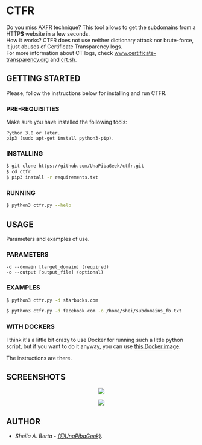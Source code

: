 # CTFR
Do you miss AXFR technique? This tool allows to get the subdomains from a HTTP**S** website in a few seconds.  
How it works? CTFR does not use neither dictionary attack nor brute-force, it just abuses of Certificate Transparency logs.  
For more information about CT logs, check www.certificate-transparency.org and [crt.sh](https://crt.sh/).

## GETTING STARTED
Please, follow the instructions below for installing and run CTFR.

### PRE-REQUISITIES
Make sure you have installed the following tools:
```
Python 3.0 or later.
pip3 (sudo apt-get install python3-pip).
```

### INSTALLING
```bash
$ git clone https://github.com/UnaPibaGeek/ctfr.git
$ cd ctfr
$ pip3 install -r requirements.txt
```

### RUNNING
```bash
$ python3 ctfr.py --help
```


## USAGE
Parameters and examples of use.

### PARAMETERS
```
-d --domain [target_domain] (required)
-o --output [output_file] (optional)
```

### EXAMPLES
```bash
$ python3 ctfr.py -d starbucks.com
```
```bash
$ python3 ctfr.py -d facebook.com -o /home/shei/subdomains_fb.txt
```

### WITH DOCKERS
I think it's a little bit crazy to use Docker for running such a little python script, but if you want to do it anyway, you can use [this Docker image](https://hub.docker.com/r/unapibageek/ctfr).

The instructions are there.

## SCREENSHOTS
<p align="center">
  <img src="https://www.semecayounexploit.com/CTFR/CTFR-ST.png" />
</p>

<p align="center">
  <img src="https://www.semecayounexploit.com/CTFR/CTFR-FB.png" />
</p>


## AUTHOR
* *Sheila A. Berta - [(@UnaPibaGeek)](https://www.twitter.com/UnaPibaGeek).*
